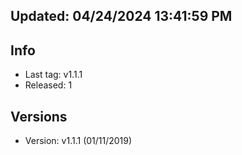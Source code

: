 ## Updated: 04/24/2024 13:41:59 PM

## Info

- Last tag: v1.1.1
- Released: 1

## Versions

- Version: v1.1.1 (01/11/2019)

